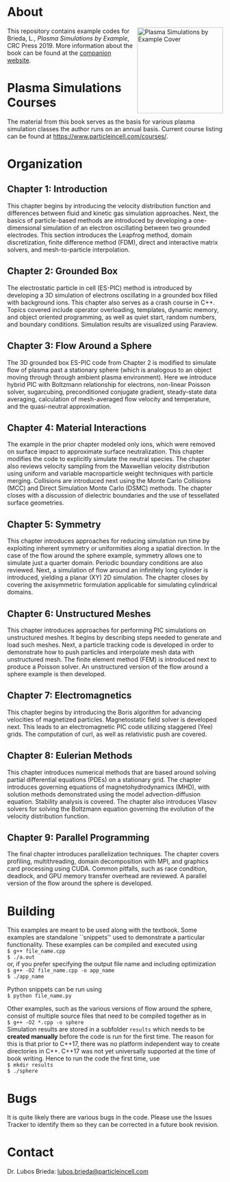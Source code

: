 # About
<img src="https://www.plasmasimulationsbyexample.com/images/plasmasim-book-strip.jpg" alt="Plasma Simulations by Example Cover" width="200" align="right"></img>
This repository contains example codes for Brieda, L., *Plasma Simulations by Example*, CRC Press 2019.
More information about the book can be found at the [companion website](https://www.plasmasimulationsbyexample.com/).

# Plasma Simulations Courses
The material from this book serves as the basis for various plasma simulation classes the author runs on an
annual basis. Current course listing can be found at https://www.particleincell.com/courses/. 

# Organization 
## Chapter 1: Introduction
This chapter begins by introducing the velocity distribution function and differences between fluid and kinetic gas simulation approaches. Next, the basics of particle-based methods are introduced by developing a one-dimensional simulation of an electron oscillating between two grounded electrodes. This section introduces the Leapfrog method, domain discretization, finite difference method (FDM), direct and interactive matrix solvers, and mesh-to-particle interpolation.
## Chapter 2: Grounded Box
The electrostatic particle in cell (ES-PIC) method is introduced by developing a 3D simulation of electrons oscillating in a grounded box filled with background ions. This chapter also serves as a crash course in C++. Topics covered include operator overloading, templates, dynamic memory, and object oriented programming, as well as quiet start, random numbers, and boundary conditions. Simulation results are visualized using Paraview.
## Chapter 3: Flow Around a Sphere
The 3D grounded box ES-PIC code from Chapter 2 is modified to simulate flow of plasma past a stationary sphere (which is analogous to an object moving through through ambient plasma environment). Here we introduce hybrid PIC with Boltzmann relationship for electrons, non-linear Poisson solver, sugarcubing, preconditioned conjugate gradient, steady-state data averaging, calculation of mesh-averaged flow velocity and temperature, and the quasi-neutral approximation.
## Chapter 4: Material Interactions
The example in the prior chapter modeled only ions, which were removed on surface impact to approximate surface neutralization. This chapter modifies the code to explicitly simulate the neutral species. The chapter also reviews velocity sampling from the Maxwellian velocity distribution using uniform and variable macroparticle weight techniques with particle merging. Collisions are introduced next using the Monte Carlo Collisions (MCC) and Direct Simulation Monte Carlo (DSMC) methods. The chapter closes with a discussion of dielectric boundaries and the use of tessellated surface geometries.
## Chapter 5: Symmetry
This chapter introduces approaches for reducing simulation run time by exploiting inherent symmetry or uniformities along a spatial direction. In the case of the flow around the sphere example, symmetry allows one to simulate just a quarter domain. Periodic boundary conditions are also reviewed. Next, a simulation of flow around an infinitely long cylinder is introduced, yielding a planar (XY) 2D simulation. The chapter closes by covering the axisymmetric formulation applicable for simulating cylindrical domains.
## Chapter 6: Unstructured Meshes
This chapter introduces approaches for performing PIC simulations on unstructured meshes. It begins by describing steps needed to generate and load such meshes. Next, a particle tracking code is developed in order to demonstrate how to push particles and interpolate mesh data with unstructured mesh. The finite element method (FEM) is introduced next to produce a Poisson solver. An unstructured version of the flow around a sphere example is then developed.
## Chapter 7: Electromagnetics
This chapter begins by introducing the Boris algorithm for advancing velocities of magnetized particles. Magnetostatic field solver is developed next. This leads to an electromagnetic PIC code utilizing staggered (Yee) grids. The computation of curl, as well as relativistic push are covered.
## Chapter 8: Eulerian Methods
This chapter introduces numerical methods that are based around solving partial differential equations (PDEs) on a stationary grid. The chapter introduces governing equations of magnetohydrodynamics (MHD), with solution methods demonstrated using the model advection-diffusion equation. Stability analysis is covered. The chapter also introduces Vlasov solvers for solving the Boltzmann equation governing the evolution of the velocity distribution function.
## Chapter 9: Parallel Programming
The final chapter introduces parallelization techniques. The chapter covers profiling, multithreading, domain decomposition with MPI, and graphics card processing using CUDA. Common pitfalls, such as race condition, deadlock, and GPU memory transfer overhead are reviewed. A parallel version of the flow around the sphere is developed.

# Building
This examples are meant to be used along with the textbook. Some examples are standalone ``snippets'' used to demonstrate a
particular functionality. These examples can be compiled and executed using  
`$ g++ file_name.cpp`  
`$ ./a.out`  
or, if you prefer specifying the output file name and including optimization  
`$ g++ -O2 file_name.cpp -o app_name`  
`$ ./app_name`  

Python snippets can be run using  
`$ python file_name.py`

Other examples, such as the various versions of flow around the sphere, consist of multiple source files that need to be compiled
together as in  
`$ g++ -O2 *.cpp -o sphere`  
Simulation results are stored in a subfolder `results` which needs to be __created manually__ before the code is run for
the first time. The reason for this is that prior to C++17, there was no platform independent way to create directories
in C++. C++17 was not yet universally supported at the time of book writing. Hence to run the code the first time, use  
`$ mkdir results`  
`$ ./sphere`

# Bugs
It is quite likely there are various bugs in the code. Please use the Issues Tracker to identify them so they can be corrected
in a future book revision. 

# Contact
Dr. Lubos Brieda: lubos.brieda@particleincell.com




